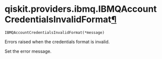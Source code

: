 # qiskit.providers.ibmq.IBMQAccountCredentialsInvalidFormat[¶](#qiskit-providers-ibmq-ibmqaccountcredentialsinvalidformat "Permalink to this headline")

<span id="undefined" />

`IBMQAccountCredentialsInvalidFormat(*message)`

Errors raised when the credentials format is invalid.

Set the error message.
